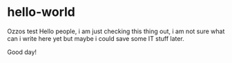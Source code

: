# hello-world
Ozzos test
Hello people, i am just checking this thing out, i am not sure what can i write here yet but maybe i could save some IT stuff later.

Good day!
